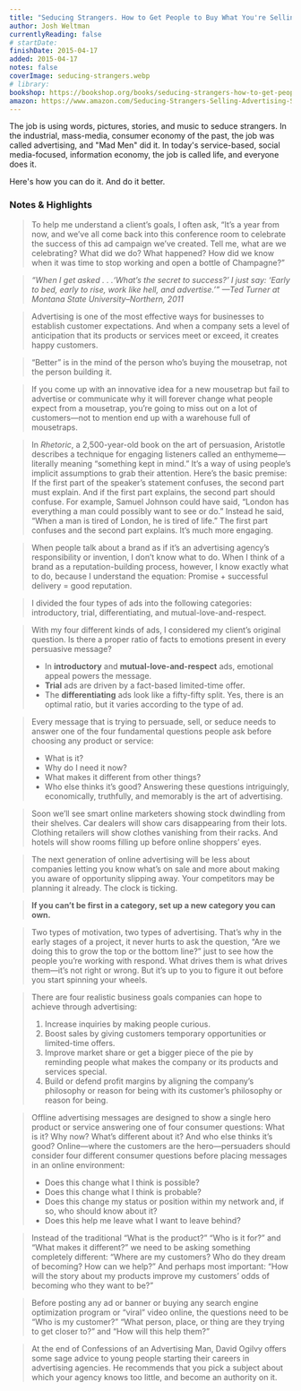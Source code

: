 ```yaml
---
title: "Seducing Strangers. How to Get People to Buy What You're Selling (The Little Black Book of Advertising Secrets)"
author: Josh Weltman
currentlyReading: false
# startDate:
finishDate: 2015-04-17
added: 2015-04-17
notes: false
coverImage: seducing-strangers.webp
# library:
bookshop: https://bookshop.org/books/seducing-strangers-how-to-get-people-to-buy-what-you-re-selling-the-little-black-book-of-advertising-secrets/9780761181750
amazon: https://www.amazon.com/Seducing-Strangers-Selling-Advertising-Secrets/dp/076118175X
--- 
```


The job is using words, pictures, stories, and music to seduce strangers. In the industrial, mass-media, consumer economy of the past, the job was called advertising, and "Mad Men" did it. In today's service-based, social media-focused, information economy, the job is called life, and everyone does it.

Here's how you can do it. And do it better.

### Notes & Highlights
> To help me understand a client’s goals, I often ask, “It’s a year from now, and we’ve all come back into this conference room to celebrate the success of this ad campaign we’ve created. Tell me, what are we celebrating? What did we do? What happened? How did we know when it was time to stop working and open a bottle of Champagne?”

> _“When I get asked . . .‘What’s the secret to success?’ I just say: ‘Early to bed, early to rise, work like hell, and advertise.’” —Ted Turner at Montana State University–Northern, 2011_

> Advertising is one of the most effective ways for businesses to establish customer expectations. And when a company sets a level of anticipation that its products or services meet or exceed, it creates happy customers.

> “Better” is in the mind of the person who’s buying the mousetrap, not the person building it.

> If you come up with an innovative idea for a new mousetrap but fail to advertise or communicate why it will forever change what people expect from a mousetrap, you’re going to miss out on a lot of customers—not to mention end up with a warehouse full of mousetraps.

> In _Rhetoric_, a 2,500-year-old book on the art of persuasion, Aristotle describes a technique for engaging listeners called an enthymeme—literally meaning “something kept in mind.” It’s a way of using people’s implicit assumptions to grab their attention. Here’s the basic premise: If the first part of the speaker’s statement confuses, the second part must explain. And if the first part explains, the second part should confuse. For example, Samuel Johnson could have said, “London has everything a man could possibly want to see or do.” Instead he said, “When a man is tired of London, he is tired of life.” The first part confuses and the second part explains. It’s much more engaging.

> When people talk about a brand as if it’s an advertising agency’s responsibility or invention, I don’t know what to do. When I think of a brand as a reputation-building process, however, I know exactly what to do, because I understand the equation: Promise + successful delivery = good reputation.

> I divided the four types of ads into the following categories: introductory, trial, differentiating, and mutual-love-and-respect.

> With my four different kinds of ads, I considered my client’s original question. Is there a proper ratio of facts to emotions present in every persuasive message?
> * In **introductory** and **mutual-love-and-respect** ads, emotional appeal powers the message.
> * **Trial** ads are driven by a fact-based limited-time offer.
> * The **differentiating** ads look like a fifty-fifty split. Yes, there is an optimal ratio, but it varies according to the type of ad.

> Every message that is trying to persuade, sell, or seduce needs to answer one of the four fundamental questions people ask before choosing any product or service:
> * What is it?
> * Why do I need it now?
> * What makes it different from other things?
> * Who else thinks it’s good?
> Answering these questions intriguingly, economically, truthfully, and memorably is the art of advertising.

> Soon we’ll see smart online marketers showing stock dwindling from their shelves. Car dealers will show cars disappearing from their lots. Clothing retailers will show clothes vanishing from their racks. And hotels will show rooms filling up before online shoppers’ eyes.

> The next generation of online advertising will be less about companies letting you know what’s on sale and more about making you aware of opportunity slipping away. Your competitors may be planning it already. The clock is ticking.

> **If you can’t be first in a category, set up a new category you can own.**

> Two types of motivation, two types of advertising. That’s why in the early stages of a project, it never hurts to ask the question, “Are we doing this to grow the top or the bottom line?” just to see how the people you’re working with respond. What drives them is what drives them—it’s not right or wrong. But it’s up to you to figure it out before you start spinning your wheels.

> There are four realistic business goals companies can hope to achieve through advertising:
> 1. Increase inquiries by making people curious.
> 2. Boost sales by giving customers temporary opportunities or limited-time offers.
> 3. Improve market share or get a bigger piece of the pie by reminding people what makes the company or its products and services special.
> 4. Build or defend profit margins by aligning the company’s philosophy or reason for being with its customer’s philosophy or reason for being.

> Offline advertising messages are designed to show a single hero product or service answering one of four consumer questions: What is it? Why now? What’s different about it? And who else thinks it’s good? Online—where the customers are the hero—persuaders should consider four different consumer questions before placing messages in an online environment:
> * Does this change what I think is possible?
> * Does this change what I think is probable?
> * Does this change my status or position within my network and, if so, who should know about it?
> * Does this help me leave what I want to leave behind?

> Instead of the traditional “What is the product?” “Who is it for?” and “What makes it different?” we need to be asking something completely different: “Where are my customers? Who do they dream of becoming? How can we help?” And perhaps most important: “How will the story about my products improve my customers’ odds of becoming who they want to be?”

> Before posting any ad or banner or buying any search engine optimization program or “viral” video online, the questions need to be “Who is my customer?” “What person, place, or thing are they trying to get closer to?” and “How will this help them?”

> At the end of Confessions of an Advertising Man, David Ogilvy offers some sage advice to young people starting their careers in advertising agencies. He recommends that you pick a subject about which your agency knows too little, and become an authority on it.  
